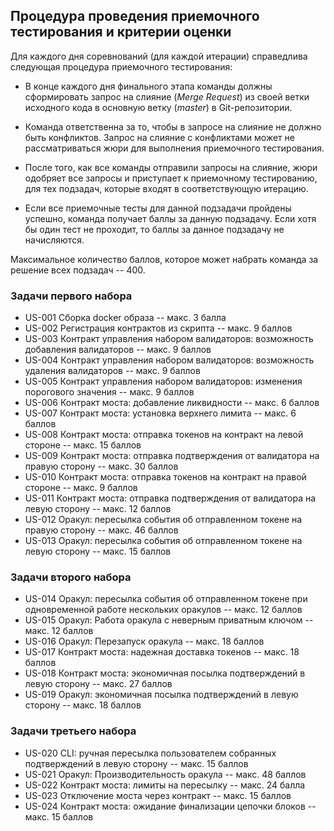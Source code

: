 ## Процедура проведения приемочного тестирования и критерии оценки

Для каждого дня соревнований (для каждой итерации) справедлива следующая процедура приемочного тестирования:

  * В конце каждого дня финального этапа команды должны сформировать запрос на слияние (_Merge Request_) из своей ветки исходного кода в основную ветку (_master_) в Git-репозитории.
    
  * Команда ответственна за то, чтобы в запросе на слияние не должно быть конфликтов. Запрос на слияние с конфликтами может не рассматриваться жюри для выполнения приемочного тестирования.
    
  * После того, как все команды отправили запросы на слияние, жюри одобряет все запросы и приступает к приемочному тестированию, для тех подзадач, которые входят в соответствующую итерацию.
    
  * Если все приемочные тесты для данной подзадачи пройдены успешно, команда получает баллы за данную подзадачу. Если хотя бы один тест не проходит, то баллы за данное подзадачу не начисляются.

Максимальное количество баллов, которое может набрать команда за решение всех подзадач -- 400. 

### Задачи первого набора

  * US-001 Сборка docker образа -- макс. 3 балла
  * US-002 Регистрация контрактов из скрипта -- макс. 9 баллов
  * US-003 Контракт управления набором валидаторов: возможность добавления валидаторов -- макс. 9 баллов
  * US-004 Контракт управления набором валидаторов: возможность удаления валидаторов -- макс. 9 баллов
  * US-005 Контракт управления набором валидаторов: изменения порогового значения -- макс. 9 баллов
  * US-006 Контракт моста: добавление ликвидности -- макс. 6 баллов
  * US-007 Контракт моста: установка верхнего лимита -- макс. 6 баллов
  * US-008 Контракт моста: отправка токенов на контракт на левой стороне -- макс. 15 баллов
  * US-009 Контракт моста: отправка подтверждения от валидатора на правую сторону -- макс. 30 баллов
  * US-010 Контракт моста: отправка токенов на контракт на правой стороне -- макс. 9 баллов
  * US-011 Контракт моста: отправка подтверждения от валидатора на левую сторону -- макс. 12 баллов
  * US-012 Оракул: пересылка события об отправленном токене на правую сторону -- макс. 46 баллов
  * US-013 Оракул: пересылка события об отправленном токене на левую сторону -- макс. 15 баллов

### Задачи второго набора

  * US-014 Оракул: пересылка события об отправленном токене при одновременной работе нескольких оракулов -- макс. 12 баллов
  * US-015 Оракул: Работа оракула с неверным приватным ключом -- макс. 12 баллов
  * US-016 Оракул: Перезапуск оракула -- макс. 18 баллов
  * US-017 Контракт моста: надежная доставка токенов -- макс. 18 баллов
  * US-018 Контракт моста: экономичная посылка подтверждений в левую сторону -- макс. 27 баллов
  * US-019 Оракул: экономичная посылка подтверждений в левую сторону -- макс. 18 баллов

### Задачи третьего набора

  * US-020 CLI: ручная пересылка пользователем собранных подтверждений в левую сторону -- макс. 15 баллов
  * US-021 Оракул: Производительность оракула -- макс. 48 баллов
  * US-022 Контракт моста: лимиты на пересылку -- макс. 24 балла
  * US-023 Отключение моста через контракт -- макс. 15 баллов
  * US-024 Контракт моста: ожидание финализации цепочки блоков -- макс. 15 баллов
